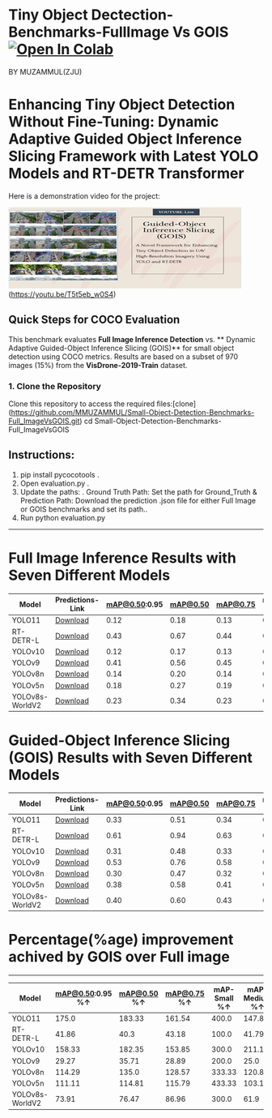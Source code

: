 # Tiny Object Dectection-Benchmarks-FullImage Vs GOIS [![Open In Colab](https://colab.research.google.com/assets/colab-badge.svg)](https://colab.research.google.com/github/<USERNAME>/<REPOSITORY>/blob/<BRANCH>/<PATH_TO_NOTEBOOK>)
BY MUZAMMUL(ZJU)
# Enhancing Tiny Object Detection Without Fine-Tuning: Dynamic Adaptive Guided Object Inference Slicing Framework with Latest YOLO Models and RT-DETR Transformer
Here is a demonstration video for the project:

[![Watch the video](assets/321.png)](https://youtu.be/T5t5eb_w0S4)
(https://youtu.be/T5t5eb_w0S4)


## **Quick Steps for COCO Evaluation**

This benchmark evaluates **Full Image Inference Detection** vs. ** Dynamic Adaptive Guided-Object Inference Slicing (GOIS)** for small object detection using COCO metrics. Results are based on a subset of 970 images (15%) from the **VisDrone-2019-Train** dataset.
### **1. Clone the Repository**
Clone this repository to access the required files:[clone] (https://github.com/MMUZAMMUL/Small-Object-Detection-Benchmarks-Full_ImageVsGOIS.git)
cd Small-Object-Detection-Benchmarks-Full_ImageVsGOIS
## **Instructions**:
1. pip install pycocotools    .
2. Open evaluation.py        .
3. Update the paths:            .
Ground Truth Path: Set the path for Ground_Truth & Prediction Path: Download the prediction .json file for either Full Image or GOIS benchmarks and set its path..
4. Run python evaluation.py

---

# Full Image Inference Results with Seven Different Models

| Model           | Predictions-Link                                                                                     | mAP@0.50:0.95 | mAP@0.50 | mAP@0.75 | mAP-Small | mAP-Medium | mAP-Large | AR@1 | AR@10 | AR@100 | AR-Small | AR-Medium | AR-Large | F1 Score |
|-----------------|--------------------------------------------------------------------------------------------------|---------------|----------|----------|-----------|------------|-----------|------|-------|--------|----------|-----------|----------|----------|
| YOLO11          | [Download](https://github.com/MMUZAMMUL/Small-Object-Detection-Benchmarks-Full_ImageVsGOIS/releases/download/yolo11/FI_yolo11n.json)  | 0.12          | 0.18     | 0.13     | 0.02      | 0.23       | 0.57      | 0.12 | 0.27  | 0.29   | 0.04     | 0.49      | 1.09     | 0.17     |
| RT-DETR-L       | [Download](https://github.com/MMUZAMMUL/Small-Object-Detection-Benchmarks-Full_ImageVsGOIS/releases/download/RT-DETRv1/FI_rtder-l.json) | 0.43          | 0.67     | 0.44     | 0.11      | 0.67       | 1.34      | 0.32 | 0.81  | 1.01   | 0.44     | 1.44      | 2.45     | 0.61     |
| YOLOv10         | [Download](https://github.com/MMUZAMMUL/Small-Object-Detection-Benchmarks-Full_ImageVsGOIS/releases/download/yolov10-v1/FI_yolov10n.json) | 0.12          | 0.17     | 0.13     | 0.02      | 0.18       | 0.63      | 0.13 | 0.25  | 0.27   | 0.02     | 0.38      | 1.18     | 0.17     |
| YOLOv9          | [Download](https://github.com/MMUZAMMUL/Small-Object-Detection-Benchmarks-Full_ImageVsGOIS/releases/download/Yolov9-v1/FI_YOLOv9c.json)  | 0.41          | 0.56     | 0.45     | 0.06      | 0.72       | 1.33      | 0.30 | 0.65  | 0.73   | 0.17     | 1.20      | 2.22     | 0.52     |
| YOLOv8n         | [Download](https://github.com/MMUZAMMUL/Small-Object-Detection-Benchmarks-Full_ImageVsGOIS/releases/download/Yolov8-v1/FI_yolov8n.json)  | 0.14          | 0.20     | 0.14     | 0.03      | 0.24       | 0.54      | 0.15 | 0.29  | 0.32   | 0.04     | 0.50      | 1.22     | 0.19     |
| YOLOv5n         | [Download](https://github.com/MMUZAMMUL/Small-Object-Detection-Benchmarks-Full_ImageVsGOIS/releases/download/Yolov5-v1/FI_yolov5su.json)  | 0.18          | 0.27     | 0.19     | 0.03      | 0.32       | 0.79      | 0.16 | 0.36  | 0.41   | 0.10     | 0.67      | 1.51     | 0.25     |
| YOLOv8s-WorldV2 | [Download](https://github.com/MMUZAMMUL/Small-Object-Detection-Benchmarks-Full_ImageVsGOIS/releases/download/yolo8world-v1/FI_yolov8s-worldv2.json) | 0.23          | 0.34     | 0.23     | 0.04      | 0.42       | 0.90      | 0.21 | 0.42  | 0.46   | 0.11     | 0.75      | 1.79     | 0.30     |



# Guided-Object Inference Slicing (GOIS) Results with Seven Different Models

| Model           | Predictions-Link                                                                                            | mAP@0.50:0.95 | mAP@0.50 | mAP@0.75 | mAP-Small | mAP-Medium | mAP-Large | AR@1 | AR@10 | AR@100 | AR-Small | AR-Medium | AR-Large | F1 Score |
|-----------------|------------------------------------------------------------------------------------------------------|---------------|----------|----------|-----------|------------|-----------|------|-------|--------|----------|-----------|----------|----------|
| YOLO11          | [Download](https://github.com/MMUZAMMUL/Small-Object-Detection-Benchmarks-Full_ImageVsGOIS/releases/download/GOIS-YOLO11/GOIS_yolo11n.json) | 0.33          | 0.51     | 0.34     | 0.10      | 0.57       | 0.96      | 0.27 | 0.68  | 0.87   | 0.33     | 1.40      | 1.93     | 0.47     |
| RT-DETR-L       | [Download](https://github.com/MMUZAMMUL/Small-Object-Detection-Benchmarks-Full_ImageVsGOIS/releases/download/GOIS-RT/GOIS_rtdetr-l.json)       | 0.61          | 0.94     | 0.63     | 0.22      | 0.95       | 1.49      | 0.46 | 1.16  | 1.71   | 1.03     | 2.25      | 2.73     | 0.90     |
| YOLOv10         | [Download](https://github.com/MMUZAMMUL/Small-Object-Detection-Benchmarks-Full_ImageVsGOIS/releases/download/GOIS-Yolo10/GOIS_yolov10n.json)    | 0.31          | 0.48     | 0.33     | 0.08      | 0.56       | 0.93      | 0.26 | 0.61  | 0.76   | 0.27     | 1.25      | 1.85     | 0.44     |
| YOLOv9          | [Download](https://github.com/MMUZAMMUL/Small-Object-Detection-Benchmarks-Full_ImageVsGOIS/releases/download/GOIS-YOLO9/GOIS_YOLOv9c.json)      | 0.53          | 0.76     | 0.58     | 0.18      | 0.90       | 1.18      | 0.40 | 0.91  | 1.16   | 0.53     | 1.79      | 2.21     | 0.73     |
| YOLOv8n         | [Download](https://github.com/MMUZAMMUL/Small-Object-Detection-Benchmarks-Full_ImageVsGOIS/releases/download/GOIS-YOLO8/GOIS_yolov8n.json)      | 0.30          | 0.47     | 0.32     | 0.13      | 0.53       | 0.97      | 0.28 | 0.67  | 0.84   | 0.39     | 1.34      | 1.93     | 0.44     |
| YOLOv5n         | [Download](https://github.com/MMUZAMMUL/Small-Object-Detection-Benchmarks-Full_ImageVsGOIS/releases/download/GOIS-YOLO5/GOIS_yolov5su.json)     | 0.38          | 0.58     | 0.41     | 0.16      | 0.65       | 1.02      | 0.29 | 0.71  | 0.93   | 0.51     | 1.44      | 1.93     | 0.54     |
| YOLOv8s-WorldV2 | [Download](https://github.com/MMUZAMMUL/Small-Object-Detection-Benchmarks-Full_ImageVsGOIS/releases/download/GOIS-YOLOWORLD/GOIS_yolov8s-worldv2.json) | 0.40          | 0.60     | 0.43     | 0.16      | 0.68       | 1.01      | 0.36 | 0.84  | 1.03   | 0.48     | 1.59      | 1.97     | 0.58     |




# Percentage(%age) improvement achived by GOIS over Full image 
****
| Model            | mAP@0.50:0.95 %↑ | mAP@0.50 %↑ | mAP@0.75 %↑ | mAP-Small %↑ | mAP-Medium %↑ | mAP-Large %↑ | AR@1 %↑ | AR@10 %↑ | AR@100 %↑ | AR-Small %↑ | AR-Medium %↑ | AR-Large %↑ | F1 Score %↑ |
|------------------|------------------|-------------|-------------|--------------|---------------|--------------|---------|----------|-----------|-------------|--------------|-------------|-------------|
| YOLO11           | 175.0           | 183.33      | 161.54      | 400.0        | 147.83        | 68.42        | 125.0   | 151.85   | 200.0     | 725.0       | 185.71       | 77.06       | 176.47      |
| RT-DETR-L        | 41.86           | 40.3        | 43.18       | 100.0        | 41.79         | 11.19        | 43.75   | 43.21    | 69.31     | 134.09      | 56.25        | 11.43       | 47.54       |
| YOLOv10          | 158.33          | 182.35      | 153.85      | 300.0        | 211.11        | 47.62        | 100.0   | 144.0    | 181.48    | 1250.0      | 228.95       | 56.78       | 158.82      |
| YOLOv9           | 29.27           | 35.71       | 28.89       | 200.0        | 25.0          | -11.28       | 33.33   | 40.0     | 58.9      | 211.76      | 49.17        | -0.45       | 40.38       |
| YOLOv8n          | 114.29          | 135.0       | 128.57      | 333.33       | 120.83        | 79.63        | 86.67   | 131.03   | 162.5     | 875.0       | 168.0        | 58.2        | 131.58      |
| YOLOv5n          | 111.11          | 114.81      | 115.79      | 433.33       | 103.12        | 29.11        | 81.25   | 97.22    | 126.83    | 410.0       | 114.93       | 27.81       | 116.0       |
| YOLOv8s-WorldV2  | 73.91           | 76.47       | 86.96       | 300.0        | 61.9          | 12.22        | 71.43   | 100.0    | 123.91    | 336.36      | 112.0        | 10.06       | 93.33       |



